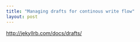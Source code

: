```yaml
---
title: "Managing drafts for continous write flow"
layout: post
---
```

http://jekyllrb.com/docs/drafts/	